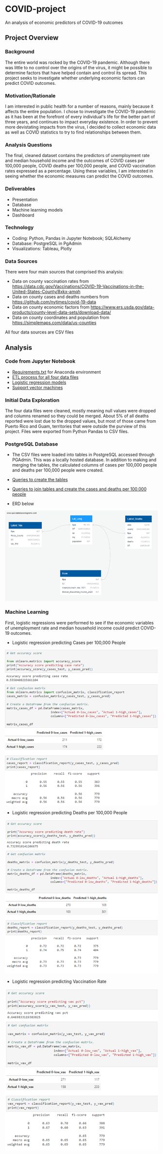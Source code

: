 # COVID-project

An analysis of economic predictors of COVID-19 outcomes

## Project Overview

### Background

The entire world was rocked by the COVID-19 pandemic. Although there was little to no control over the origins of the virus, it might be possible to determine factors that have helped contain and control its spread. This project seeks to investigate whether underlying economic factors can predict COVID outcomes.

### Motivation/Rationale

I am interested in public health for a number of reasons, mainly because it affects the entire population. I chose to investigate the COVID-19 pandemic as it has been at the forefront of every individual's life for the better part of three years, and continues to impact everyday existence. In order to prevent more devistating impacts from the virus, I decided to collect economic data as well as COVID statistics to try to find relationships between them. 

### Analysis Questions

The final, cleaned dataset contains the predictors of unemployment rate and median household income and the outcomes of COVID cases per 100,000 people, COVID deaths per 100,000 people, and COVID vaccination rates expressed as a percentage. Using these variables, I am interested in seeing whether the economic measures can predict the COVID outcomes.


### Deliverables

- Presentation
- Database
- Machine learning models
- Dashboard


### Technology

- Coding: Python, Pandas in Jupyter Notebook; SQLAlchemy
- Database: PostgreSQL in PgAdmin
- Visualizations: Tableau, Plotly


### Data Sources

There were four main sources that comprised this analysis:

- Data on county vaccination rates from https://data.cdc.gov/Vaccinations/COVID-19-Vaccinations-in-the-United-States-County/8xkx-amqh
- Data on county cases and deaths numbers from https://github.com/nytimes/covid-19-data
- Data on county economic factors from https://www.ers.usda.gov/data-products/county-level-data-sets/download-data/
- Data on county coordinates and population from https://simplemaps.com/data/us-counties

All four data sources are CSV files


## Analysis

### Code from Jupyter Notebook

- [Requirements.txt](https://github.com/josephrodini/COVID-project/blob/main/requirements.txt) for Anaconda environment
- [ETL process for all four data files](https://github.com/josephrodini/COVID-project/blob/main/ETL/COVID_data_cleaning.ipynb)
- [Logistic regression models](https://github.com/josephrodini/COVID-project/blob/main/Machine_Learning/Logistic_Regression.ipynb)
- [Support vector machines](https://github.com/josephrodini/COVID-project/blob/main/Machine_Learning/SVM.ipynb)


### Initial Data Exploration

The four data files were cleaned, mostly meaning null values were dropped and columns renamed so they could be merged. About 5% of all deaths reported were lost due to the dropped values, but most of those came from Puerto Rico and Guam, territories that were outside the purview of this project. Files were exported from Python Pandas to CSV files.

### PostgreSQL Database

- The CSV files were loaded into tables in PostgreSQL accessed through PGAdmin. This was a locally hosted database. In addition to making and merging the tables, the calculated columns of cases per 100,000 people and deaths per 100,000 people were created.

- [Queries to create the tables](https://github.com/josephrodini/COVID-project/blob/main/SQL/creating_tables)

- [Queries to join tables and create the cases and deaths per 100,000 people](https://github.com/josephrodini/COVID-project/blob/main/SQL/merging_tables)

- ERD below

![ERD](https://github.com/josephrodini/COVID-project/blob/90dfbe7b35947e681264e41b09a12d28be1e9679/Images/COVID-projectDBD.png)

### Machine Learning

First, logistic regressions were performed to see if the economic variables of unemployment rate and median household income could predict COVID-19 outcomes. 

- Logistic regression predicting Cases per 100,000 People

![LRCases](https://github.com/josephrodini/COVID-project/blob/90dfbe7b35947e681264e41b09a12d28be1e9679/Images/RegCases.png)

- Logistic regression predicting Deaths per 100,000 People

![LRDeaths](https://github.com/josephrodini/COVID-project/blob/90dfbe7b35947e681264e41b09a12d28be1e9679/Images/RegDeaths.png)

- Logistic regression predicting Vaccination Rate

![LRVax](https://github.com/josephrodini/COVID-project/blob/90dfbe7b35947e681264e41b09a12d28be1e9679/Images/RegVax.png)







